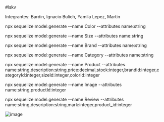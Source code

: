 #lskv

Integrantes:
Bardin, Ignacio
Bulich, Yamila
Lepez, Martin



npx sequelize model:generate --name Color --attributes name:string

npx sequelize model:generate --name Size --attributes name:string

npx sequelize model:generate --name Brand --attributes name:string

npx sequelize model:generate --name Category --attributes name:string



npx sequelize model:generate --name Product --attributes name:string,description:string,price:decimal,stock:integer,brandId:integer,categoryId:integer,sizeId:integer,colorId:integer

npx sequelize model:generate --name Image --attributes name:string,productId:integer

npx sequelize model:generate --name Review --attributes name:string,description:string,mark:integer,product_id:integer

![image](https://user-images.githubusercontent.com/81446679/143147468-7ae2228f-d152-4310-8dfb-07fcb28074b2.png)
